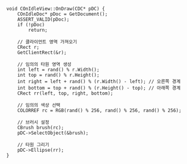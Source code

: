     void COnIdleView::OnDraw(CDC* pDC) {
        COnIdleDoc* pDoc = GetDocument();
        ASSERT_VALID(pDoc);
        if (!pDoc)
            return;
    
        // 클라이언트 영역 가져오기
        CRect r;
        GetClientRect(&r);
    
        // 임의의 타원 영역 생성
        int left = rand() % r.Width();
        int top = rand() % r.Height();
        int right = left + rand() % (r.Width() - left); // 오른쪽 경계
        int bottom = top + rand() % (r.Height() - top); // 아래쪽 경계
        CRect rr(left, top, right, bottom);
    
        // 임의의 색상 선택
        COLORREF rc = RGB(rand() % 256, rand() % 256, rand() % 256);
    
        // 브러시 설정
        CBrush brush(rc);
        pDC->SelectObject(&brush);
    
        // 타원 그리기
        pDC->Ellipse(rr);
    }
